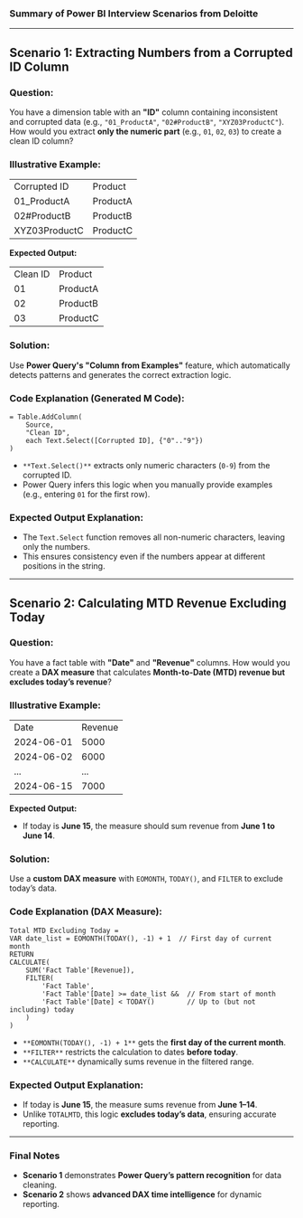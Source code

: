 ### **Summary of Power BI Interview Scenarios from Deloitte**

---

## **Scenario 1: Extracting Numbers from a Corrupted ID Column**

### **Question:**

You have a dimension table with an **"ID"** column containing inconsistent and corrupted data (e.g., `"01_ProductA"`, `"02#ProductB"`, `"XYZ03ProductC"`). How would you extract **only the numeric part** (e.g., `01`, `02`, `03`) to create a clean ID column?

### **Illustrative Example:**

|   |   |
|---|---|
|Corrupted ID|Product|
|01_ProductA|ProductA|
|02\#ProductB|ProductB|
|XYZ03ProductC|ProductC|

**Expected Output:**

|   |   |
|---|---|
|Clean ID|Product|
|01|ProductA|
|02|ProductB|
|03|ProductC|

### **Solution:**

Use **Power Query's "Column from Examples"** feature, which automatically detects patterns and generates the correct extraction logic.

### **Code Explanation (Generated M Code):**

```Plain
= Table.AddColumn(
    Source,
    "Clean ID",
    each Text.Select([Corrupted ID], {"0".."9"})
)
```

- `**Text.Select()**` extracts only numeric characters (`0-9`) from the corrupted ID.
- Power Query infers this logic when you manually provide examples (e.g., entering `01` for the first row).

### **Expected Output Explanation:**

- The `Text.Select` function removes all non-numeric characters, leaving only the numbers.
- This ensures consistency even if the numbers appear at different positions in the string.

---

## **Scenario 2: Calculating MTD Revenue Excluding Today**

### **Question:**

You have a fact table with **"Date"** and **"Revenue"** columns. How would you create a **DAX measure** that calculates **Month-to-Date (MTD) revenue but excludes today’s revenue**?

### **Illustrative Example:**

|   |   |
|---|---|
|Date|Revenue|
|2024-06-01|5000|
|2024-06-02|6000|
|...|...|
|2024-06-15|7000|

**Expected Output:**

- If today is **June 15**, the measure should sum revenue from **June 1 to June 14**.

### **Solution:**

Use a **custom DAX measure** with `EOMONTH`, `TODAY()`, and `FILTER` to exclude today’s data.

### **Code Explanation (DAX Measure):**

```Plain
Total MTD Excluding Today =
VAR date_list = EOMONTH(TODAY(), -1) + 1  // First day of current month
RETURN
CALCULATE(
    SUM('Fact Table'[Revenue]),
    FILTER(
        'Fact Table',
        'Fact Table'[Date] >= date_list &&  // From start of month
        'Fact Table'[Date] < TODAY()        // Up to (but not including) today
    )
)
```

- `**EOMONTH(TODAY(), -1) + 1**` gets the **first day of the current month**.
- `**FILTER**` restricts the calculation to dates **before today**.
- `**CALCULATE**` dynamically sums revenue in the filtered range.

### **Expected Output Explanation:**

- If today is **June 15**, the measure sums revenue from **June 1–14**.
- Unlike `TOTALMTD`, this logic **excludes today’s data**, ensuring accurate reporting.

---

### **Final Notes**

- **Scenario 1** demonstrates **Power Query’s pattern recognition** for data cleaning.
- **Scenario 2** shows **advanced DAX time intelligence** for dynamic reporting.